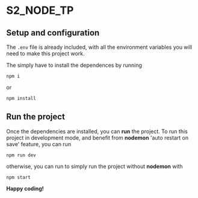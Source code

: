 # S2_NODE_TP

## Setup and configuration

The `.env` file is already included, with all the environment variables you will need to make this project work.

The simply have to install the dependences by running

`npm i`

or

`npm install`

## Run the project

Once the dependencies are installed, you can **run** the project. To run this project in development mode, and benefit from **nodemon** 'auto restart on save' feature, you can run

`npm run dev`

otherwise, you can run to simply run the project without **nodemon** with

`npm start`

**Happy coding!**
